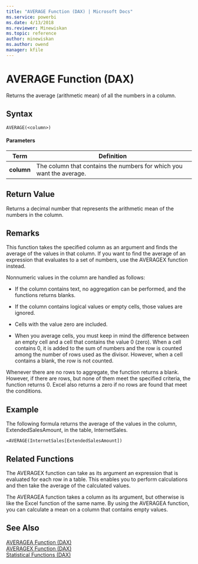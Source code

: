 ```yaml
---
title: "AVERAGE Function (DAX) | Microsoft Docs"
ms.service: powerbi
ms.date: 4/13/2018
ms.reviewer: Minewiskan
ms.topic: reference
author: minewiskan
ms.author: owend
manager: kfile
---
```

# AVERAGE Function (DAX)
Returns the average (arithmetic mean) of all the numbers in a column.  
  
## Syntax  
  
```  
AVERAGE(<column>)  
```  
  
#### Parameters  
  
|Term|Definition|  
|--------|--------------|  
|**column**|The column that contains the numbers for which you want the average.|  
  
## Return Value  
Returns a decimal number that represents the arithmetic mean of the numbers in the column.  
  
## Remarks  
This function takes the specified column as an argument and finds the average of the values in that column. If you want to find the average of an expression that evaluates to a set of numbers, use the AVERAGEX function instead.  
  
Nonnumeric values in the column are handled as follows:  
  
-   If the column contains text, no aggregation can be performed, and the functions returns blanks.  
  
-   If the column contains logical values or empty cells, those values are ignored.  
  
-   Cells with the value zero are included.  
  
-   When you average cells, you must keep in mind the difference between an empty cell and a cell that contains the value 0 (zero). When a cell contains 0, it is added to the sum of numbers and the row is counted among the number of rows used as the divisor. However, when a cell contains a blank, the row is not counted.  
  
Whenever there are no rows to aggregate, the function returns a blank. However, if there are rows, but none of them meet the specified criteria, the function returns 0. Excel also returns a zero if no rows are found that meet the conditions.  
  
## Example  
The following formula returns the average of the values in the column, ExtendedSalesAmount, in the table, InternetSales.  
  
```  
=AVERAGE(InternetSales[ExtendedSalesAmount])  
```  
  
## Related Functions  
The AVERAGEX function can take as its argument an expression that is evaluated for each row in a table. This enables you to perform calculations and then take the average of the calculated values.  
  
The AVERAGEA function takes a column as its argument, but otherwise is like the Excel function of the same name. By using the AVERAGEA function, you can calculate a mean on a column that contains empty values.  
  
## See Also  
[AVERAGEA Function &#40;DAX&#41;](averagea-function-dax.md)  
[AVERAGEX Function &#40;DAX&#41;](averagex-function-dax.md)  
[Statistical Functions &#40;DAX&#41;](statistical-functions-dax.md)  
  
